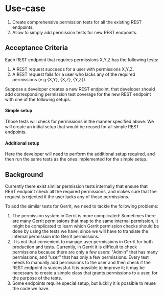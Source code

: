 # Use-case

1. Create comprehensive permission tests for all the existing REST endpoints.
2. Allow to simply add permission tests for new REST endpoints.

## <a id="acceptance-criteria"> Acceptance Criteria

Each REST endpoint that requires permissions X,Y,Z has the following tests:

1. A REST request succeeds for a user with permissions X,Y,Z.
2. A REST request fails for a user who lacks any of the required permissions
(e.g {X,Y}, {X,Z}, {Y,Z}).

Suppose a developer creates a new REST endpoint, that developer should add
corresponding permission test coverage for the new REST endpoint with one of the
following setups:

#### Simple setup

Those tests will check for permissions in the manner specified above. We will
create an initial setup that would be reused for all simple REST endpoints.

#### Additional setup

Here the developer will need to perform the additional setup required, and then
run the same tests as the ones implemented for the simple setup.

## <a id="background"> Background

Currently there exist similar permission tests internally that ensure that
REST endpoint check all the required permissions, and makes sure that the request is
rejected if the user lacks any of those permissions.

To add the similar tests for Gerrit, we need to tackle the following
problems:

1. The permission system in Gerrit is more complicated: Sometimes there are many
Gerrit permissions that map to the same internal permission, it might be complicated
to learn which Gerrit permission checks should be done by using the tests we
have, since we will have to translate the internal permission into Gerrit permissions.
2. It is not that convenient to manage user permissions in Gerrit for
both production and tests.
Currently, in Gerrit it is difficult to check permissions because
there are only a few users: "Admin" that has many permissions, and "user" that
has only a few permissions. Every test needs to manually add permissions to the
user and then check if the REST endpoint is successful. It is possible to
improve it; it may be necessary to create a simple class that grants permissions
to a user, for the purpose of the tests.
3. Some endpoints require special setup, but luckily it is possible to reuse the
code we have.